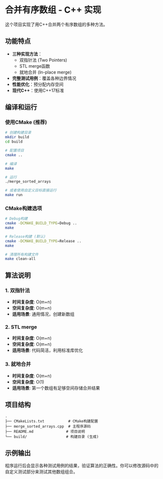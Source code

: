 # 合并有序数组 - C++ 实现

这个项目实现了用C++合并两个有序数组的多种方法。

## 功能特点

- **三种实现方法**：
  - 双指针法 (Two Pointers)
  - STL merge函数
  - 就地合并 (In-place merge)
- **完整测试用例**：覆盖各种边界情况
- **性能优化**：预分配内存空间
- **现代C++**：使用C++17标准

## 编译和运行

### 使用CMake (推荐)

```bash
# 创建构建目录
mkdir build
cd build

# 配置项目
cmake ..

# 编译
make

# 运行
./merge_sorted_arrays

# 或者使用自定义目标直接运行
make run
```

### CMake构建选项

```bash
# Debug构建
cmake -DCMAKE_BUILD_TYPE=Debug ..
make

# Release构建 (默认)
cmake -DCMAKE_BUILD_TYPE=Release ..
make

# 清理所有构建文件
make clean-all
```

## 算法说明

### 1. 双指针法
- **时间复杂度**: O(m+n)
- **空间复杂度**: O(m+n)
- **适用场景**: 通用情况，创建新数组

### 2. STL merge
- **时间复杂度**: O(m+n)
- **空间复杂度**: O(m+n)
- **适用场景**: 代码简洁，利用标准库优化

### 3. 就地合并
- **时间复杂度**: O(m+n)
- **空间复杂度**: O(1)
- **适用场景**: 第一个数组有足够空间存储合并结果

## 项目结构

```
.
├── CMakeLists.txt           # CMake构建配置
├── merge_sorted_arrays.cpp  # 主程序源码
├── README.md               # 项目说明
└── build/                  # 构建目录 (生成)
```

## 示例输出

程序运行后会显示各种测试用例的结果，验证算法的正确性。你可以修改源码中的自定义测试部分来测试其他数组组合。